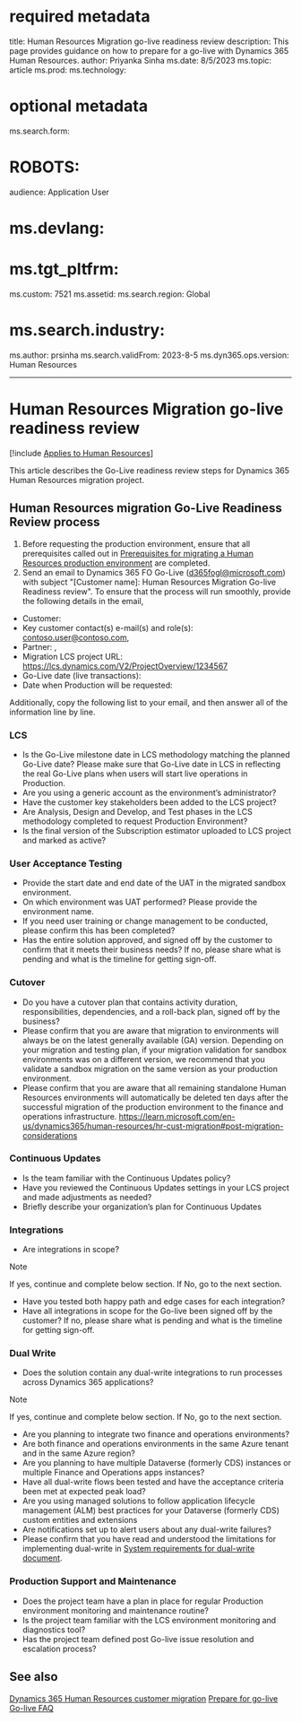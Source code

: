 # required metadata

title: Human Resources Migration go-live readiness review
description: This page provides guidance on how to prepare for a go-live with Dynamics 365 Human Resources.
author: Priyanka Sinha
ms.date: 8/5/2023
ms.topic: article
ms.prod: 
ms.technology: 

# optional metadata

ms.search.form: 
# ROBOTS: 
audience: Application User
# ms.devlang: 

# ms.tgt_pltfrm: 
ms.custom: 7521
ms.assetid: 
ms.search.region: Global
# ms.search.industry: 
ms.author: prsinha
ms.search.validFrom: 2023-8-5
ms.dyn365.ops.version: Human Resources

---

# Human Resources Migration go-live readiness review

[!include [Applies to Human Resources](../includes/applies-to-hr.md)]

This article describes the Go-Live readiness review steps for Dynamics 365 Human Resources migration project.

## Human Resources migration Go-Live Readiness Review process

1. Before requesting the production environment, ensure that all prerequisites called out in [Prerequisites for migrating a Human Resources production environment](https://learn.microsoft.com/en-us/dynamics365/human-resources/hr-cust-migration#prerequisites-1) are completed.
1. Send an email to Dynamics 365 FO Go-Live (d365fogl@microsoft.com) with subject "[Customer name]: Human Resources Migration Go-live Readiness review".
To ensure that the process will run smoothly, provide the following details in the email,
- Customer: <Contoso International>
- Key customer contact(s) e-mail(s) and role(s): <contoso.user@contoso.com>, <job title>
- Partner: <Partner Organization>, <MPN ID>
- Migration LCS project URL: <https://lcs.dynamics.com/V2/ProjectOverview/1234567>
- Go-Live date (live transactions):
- Date when Production will be requested: 

Additionally, copy the following list to your email, and then answer all of the information line by line.

### LCS

- Is the Go-Live milestone date in LCS methodology matching the planned Go-Live date? Please make sure that Go-Live date in LCS in reflecting the real Go-Live   plans when users will start live operations in Production.
- Are you using a generic account as the environment’s administrator?
- Have the customer key stakeholders been added to the LCS project?
- Are Analysis, Design and Develop, and Test phases in the LCS methodology completed to request Production Environment?
- Is the final version of the Subscription estimator uploaded to LCS project and marked as active?

### User Acceptance Testing
- Provide the start date and end date of the UAT in the migrated sandbox environment.
- On which environment was UAT performed? Please provide the environment name.
- If you need user training or change management to be conducted, please confirm this has been completed?
- Has the entire solution approved, and signed off by the customer to confirm that it meets their business needs? If no, please share what is pending and what is the timeline for getting sign-off.

### Cutover
- Do you have a cutover plan that contains activity duration, responsibilities, dependencies, and a roll-back plan, signed off by the business?
- Please confirm that you are aware that migration to environments will always be on the latest generally available (GA) version. Depending on your migration and testing plan, if your migration validation for sandbox environments was on a different version, we recommend that you validate a sandbox migration on the same version as your production environment.
- Please confirm that you are aware that all remaining standalone Human Resources environments will automatically be deleted ten days after the successful migration of the production environment to the finance and operations infrastructure. https://learn.microsoft.com/en-us/dynamics365/human-resources/hr-cust-migration#post-migration-considerations

### Continuous Updates
- Is the team familiar with the Continuous Updates policy?
- Have you reviewed the Continuous Updates settings in your LCS project and made adjustments as needed?
- Briefly describe your organization’s plan for Continuous Updates

### Integrations
- Are integrations in scope?

> [!NOTE]
> If yes, continue and complete below section. If No, go to the next section.

- Have you tested both happy path and edge cases for each integration?
- Have all integrations in scope for the Go-live been signed off by the customer? If no, please share what is pending and what is the timeline for getting sign-off.

### Dual Write
- Does the solution contain any dual-write integrations to run processes across Dynamics 365 applications?

> [!NOTE]
> If yes, continue and complete below section. If No, go to the next section.

- Are you planning to integrate two finance and operations environments?
- Are both finance and operations environments in the same Azure tenant and in the same Azure region?
- Are you planning to have multiple Dataverse (formerly CDS) instances or multiple Finance and Operations apps instances?
- Have all dual-write flows been tested and have the acceptance criteria been met at expected peak load?
- Are you using managed solutions to follow application lifecycle management (ALM) best practices for your Dataverse (formerly CDS) custom entities and extensions
- Are notifications set up to alert users about any dual-write failures?
- Please confirm that you have read and understood the limitations for implementing dual-write in [System requirements for dual-write document](https://learn.microsoft.com/en-us/dynamics365/fin-ops-core/dev-itpro/data-entities/dual-write/dual-write-system-req).
  
 ### Production Support and Maintenance 
- Does the project team have a plan in place for regular Production environment monitoring and maintenance routine?
- Is the project team familiar with the LCS environment monitoring and diagnostics tool?
- Has the project team defined post Go-live issue resolution and escalation process?


## See also

[Dynamics 365 Human Resources customer migration](https://learn.microsoft.com/en-us/dynamics365/human-resources/hr-cust-migration)
[Prepare for go-live](https://learn.microsoft.com/en-us/dynamics365/fin-ops-core/fin-ops/imp-lifecycle/prepare-go-live)
[Go-live FAQ](hr-admin-go-live-faq.md)
